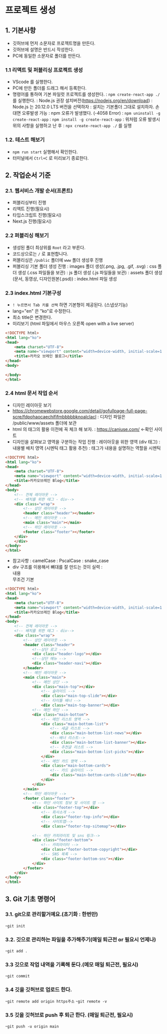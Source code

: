 # 프로젝트 생성
## 1. 기본사항
- 깃허브에 먼저 소문자로 프로젝트명을 만든다.
- 깃허브에 설명은 반드시 작성한다.
- PC에 동일한 소문자로 폴더를 만든다.
### 1.1 리액트 및 퍼블리싱 프로젝트 생성
- VScode 를 실행한다.
- PC에 만든 폴더를 드래그 해서 등록한다.
- 명령어를 통하여 기본 파일럿 프로젝트를 생성한다.
: `npm create-react-app ./`를 실행한다. 
: Node.js 권장 설치버전(https://nodejs.org/en/download)
: Node.js 는 20.12.0 LTS 버전을 선택하자
: 설치는 기본폴더 그대로 설치하자. 손대면 오류발생 가능
: npm 오류가 발생했다. (-4058 Error)
: `npm uninstall -g create-react-app`
: `npm install -g create-react-app`
: 위처럼 오류 발생시 위의 사항을 실행하고 난 후
: `npx create-react-app ./` 를 실행

### 1.2. 테스트 해보기
- `npm run start` 실행해서 확인한다.
- 터미널에서 `Ctrl+C` 로 미리보기 종료한다.

## 2. 작업순서 기준
### 2.1. 웹서비스 개발 순서(프론트)
- 퍼블리싱부터 진행
- 리액트 진행(필요시)
- 타입스크립트 진행(필요시)
- Next.js 진행(필요시)

### 2.2 퍼블리싱 해보기
- 생성된 폴더 최상위를 `Root` 라고 부른다.
- 코드상으로는 `/` 로 표현합니다.
- 퍼블리싱은 `/public` 폴더에 `www` 폴더 생성후 진행
- 퍼블리싱 기본 폴더 생성 진행
: images 폴더 생성(.png, .jpg, .gif, .svg)
: css 폴더 생성 (.css 파일들을 보관)
: js 폴더 생성 (.js 파일들을 보관)
: assets 폴더 생성 (문서, 동영상, 디자인원본(.psd))
: index.html 파일 생성

### 2.3 index.html 기본구성
- `! 누르면서 Tab 키를 선택` 하면 기본형이 제공된다. (스냅샷기능)
- lang="en" 은 "ko"로 수정한다.
- 최소 title은 변경한다.
- 미리보기 (html 파일에서 마우스 오른쪽 open with a live server)

```html
<!DOCTYPE html>
<html lang="ko">
<head>
    <meta charset="UTF-8">
    <meta name="viewport" content="width=device-width, initial-scale=1.0">
    <title>카카오 브레인 블로그</title>
</head>
<body>
    
</body>
</html>
```

### 2.4 html 문서 작업 순서

- 디자인 레이아웃 보기
- https://chromewebstore.google.com/detail/gofullpage-full-page-scre/fdpohaocaechififmbbbbbknoalclacl
: 디자인 파일은 /public/www/assets 폴더에 보관
- html 의 태그의 활용 이전에 꼭 체크 해 보자.
: https://caniuse.com/ <-확인 사이트
- 디자인을 살펴보고 영역을 구분하는 작업 진행
: 레이아웃을 위한 영역 (div 태그)
: 내용별 배치 영역 (시멘틱 태그 활용 추천)
: 태그가 내용을 설명하는 역할을 시멘틱
```html
<!DOCTYPE html>
<html lang="ko">
<head>
    <meta charset="UTF-8">
    <meta name="viewport" content="width=device-width, initial-scale=1.0">
    <title>카카오브레인 Blog</title>
</head>
<body>
    <!-- 전체 레이아웃 -->
    <!-- 배치를 위한 태그 - div-->
    <div class="wrap">
        <!-- 상단 레이아웃 -->
        <header class="header"></header>
        <!-- 메인 레이아웃 -->
        <main class="main"></main>
        <!-- 하단 레이아웃 -->
        <footer class="footer"></footer> 
    </div>
    </div>
</body>
</html>
```
- 참고사항
: camelCase
: PscalCase
: snake_case
- div 구조를 이용해서 뼈대를 잘 만드는 것이 실력
:<div class = "wrap">내용</div> 무조건 기본
```html
<!DOCTYPE html>
<html lang="ko">
<head>
    <meta charset="UTF-8">
    <meta name="viewport" content="width=device-width, initial-scale=1.0">
    <title>카카오브레인 Blog</title>
</head>
<body>
    <!-- 전체 레이아웃 -->
    <!-- 배치를 위한 태그 - div-->
    <div class="wrap">
        <!-- 상단 레이아웃 -->
        <header class="header">
            <!--상단 로고 -->
            <div class="header-logo"></div>
            <!--상단 메뉴 -->
            <div class="header-navi"></div>
        </header>
        <!-- 메인 레이아웃 -->
        <main class="main">
            <!-- 메인 상단 -->
            <div class="main-top"></div>
                <!-- 슬라이드 -->
                <div class="main-top-slide"></div>
                <!-- 타이틀 배너 -->
                <div class="main-top-banner"></div>
            <!-- 메인 하단 -->
            <div class="main-bottom">
                <!-- 메인 리스트 영역 -->
                <div class="main-bottom-list">
                    <!-- 새글 리스트 -->
                    <div class="main-bottom-list-news"></div>
                    <!--배너 리스트-->
                    <div class="main-bottom-list-banner"></div>
                    <!-- 추천글 리스트 -->
                    <div class="main-bottom-list-picks"></div>
                </div>
                <!-- 메인 카드 영역 -->
                <div class="main-bottom-cards">
                    <!-- 카드 슬라이드 -->
                    <div class="main-bottom-cards-slide"></div>
                </div>
            </div>
        </main>
        <!-- 하단 레이아웃 -->
        <footer class="footer">
            <!-- 하단 사이트 정보 및 사이트 맵 -->
            <div class="footer-top"></div>
                <!-- 회사소개 -->
                <div class="footer-top-info"></div>
                <!-- 사이트맵-->
                <div class="footer-top-sitemap"></div>
                
            <!-- 하단 카피라이트 및 sns 링크-->
            <div class="footer-bottom">
                <!-- 카피라이터 -->
                <div class="footer-bottom-copyright"></div>
                <!-- SNS 목록 -->
                <div class="footer-bottom-sns"></div>
            </div>
        </footer>
    </div>
</body>
</html>
```

## 3. Git 기초 명령어
### 3.1. git으로 관리할거예요.(초기화 : 한번만)
-`git init`

### 3.2. 깃으로 관리하는 파일을 추가해주기(매일 퇴근전 or 필요시 언제나)
-`git add .`

### 3.3 깃으로 작업 내역을 기록해 둔다.(메모 매일 퇴근전, 필요시)
-`git commit`
### 3.4 깃을 깃허브로 업로드 한다.
-`git remote add origin https주소`
-`git remote -v`
### 3.5 깃을 깃허브로 push 후 퇴근 한다. (매일 퇴근전, 필요시)
-`git push -u origin main`
